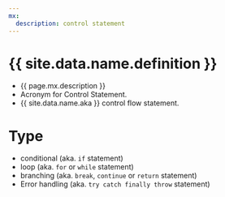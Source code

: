```yaml
---
mx:
  description: control statement
---
```


# {{ site.data.name.definition }}
- {{ page.mx.description }}
- Acronym for Control Statement.
- {{ site.data.name.aka }} control flow statement.

# Type
- conditional (aka. `if` statement)
- loop        (aka. `for` or `while` statement)
- branching   (aka. `break`, `continue` or `return` statement)  
- Error handling (aka. `try catch finally throw` statement)
